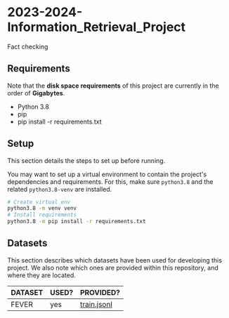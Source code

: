# 2023-2024-Information_Retrieval_Project
Fact checking

## Requirements

Note that the **disk space requirements** of this project are currently in the order of **Gigabytes**.

- Python 3.8
- pip
- pip install -r requirements.txt

## Setup

This section details the steps to set up before running.

You may want to set up a virtual environment to contain the project's dependencies and requirements. For this, make sure `python3.8` and the related `python3.8-venv` are installed.

```sh
# Create virtual env
python3.8 -m venv venv
# Install requirements
python3.8 -m pip install -r requirements.txt
```

## Datasets

This section describes which datasets have been used for developing this project. We also note which ones are provided within this repository, and where they are located.

DATASET | USED? | PROVIDED?
-|-|-
FEVER | yes | [train.jsonl](/train.jsonl)